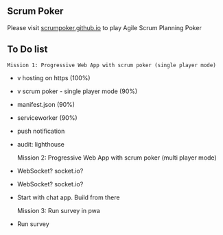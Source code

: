 ## Scrum Poker
Please visit [scrumpoker.github.io](https://scrumpoker.github.io) to play Agile Scrum Planning Poker


## To Do list
    Mission 1: Progressive Web App with scrum poker (single player mode)
- v hosting on https (100%)  
- v scrum poker - single player mode (90%)  
-   manifest.json (90%)
-   serviceworker (90%)
-   push notification
-   audit: lighthouse

    Mission 2: Progressive Web App with scrum poker (multi player mode)
-   WebSocket? socket.io? 
-   WebSocket? socket.io? 
-   Start with chat app. Build from there

    Mission 3: Run survey in pwa
-   Run survey
